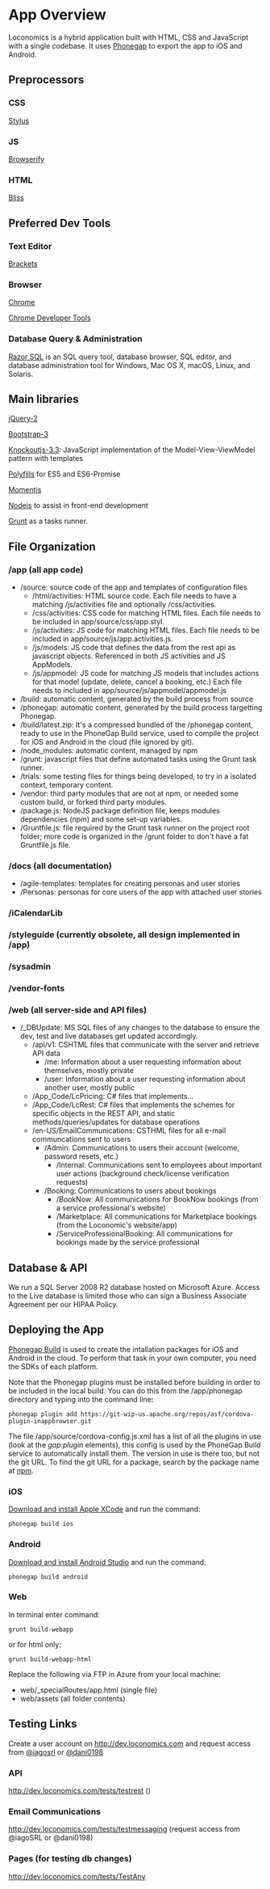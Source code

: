 # App Overview
Loconomics is a hybrid application built with HTML, CSS and JavaScript with a single codebase. It uses [Phonegap](http://phonegap.com/) to export the app to iOS and Android.

## Preprocessors
### CSS 
[Stylus](http://stylus-lang.com)

### JS 
[Browserify](http://browserify.org/)

### HTML 
[Bliss](html)

## Preferred Dev Tools
### Text Editor
[Brackets](http://brackets.io/)

### Browser
[Chrome](https://www.google.com/chrome/browser/desktop/index.html)

[Chrome Developer Tools](https://developer.chrome.com/devtools)

### Database Query & Administration
[Razor SQL](https://razorsql.com/) is an SQL query tool, database browser, SQL editor, and database administration tool for Windows, Mac OS X, macOS, Linux, and Solaris.

## Main libraries
[jQuery-2](https://jquery.com)

[Bootstrap-3](http://getbootstrap.com)

[Knockoutjs-3.3](http://knockoutjs.com): JavaScript implementation of the Model-View-ViewModel pattern with templates

[Polyfills](https://www.npmjs.com/package/js-polyfills) for ES5 and ES6-Promise

[Momentjs](http://momentjs.com/)

[Nodejs](https://nodejs.org/en/) to assist in front-end development

[Grunt](http://gruntjs.com/) as a tasks runner.


## File Organization
### /app (all app code)
  - /source: source code of the app and templates of configuration files
    - /html/activities: HTML source code. Each file needs to have a matching /js/activities file and optionally /css/activities.   
    - /css/activities: CSS code for matching HTML files. Each file needs to be included in app/source/css/app.styl.   
    - /js/activities: JS code for matching HTML files. Each file needs to be included in app/source/js/app.activities.js.   
    - /js/models: JS code that defines the data from the rest api as javascript objects. Referenced in both JS activities and JS AppModels.   
    - /js/appmodel: JS code for matching JS models that includes actions for that model (update, delete, cancel a booking, etc.) Each file needs to included in app/source/js/appmodel/appmodel.js
  - /build: automatic content, generated by the build process from source
  - /phonegap: automatic content, generated by the build process targetting Phonegap.
  - /build/latest.zip: It's a compressed bundled of the /phonegap content, ready to use in the PhoneGap Build service, used to compile the project for iOS and Android in the cloud (file ignored by git).
  - /node_modules: automatic content, managed by npm
  - /grunt: javascript files that define automated tasks using the Grunt task runner.
  - /trials: some testing files for things being developed, to try in a isolated context, temporary content.
  - /vendor: third party modules that are not at npm, or needed some custom build, or forked third party modules.
  - /package.js: NodeJS package definition file, keeps modules dependencies (npm) and some set-up variables.
  - /Gruntfile.js: file required by the Grunt task runner on the project root folder; more code is organized in the /grunt folder to don't have a fat Gruntfile.js file.

### /docs (all documentation)
- /agile-templates: templates for creating personas and user stories
- /Personas: personas for core users of the app with attached user stories

### /iCalendarLib

### /styleguide (currently obsolete, all design implemented in /app)

### /sysadmin

### /vendor-fonts

### /web (all server-side and API files)
- /_DBUpdate: MS SQL files of any changes to the database to ensure the dev, test and live databases get updated accordingly.
  - /api/v1: CSHTML files that communicate with the server and retrieve API data
    - /me: Information about a user requesting information about themselves, mostly private  
    - /user: Information about a user requesting information about another user, mostly public  
  - /App_Code/LcPricing: C# files that implements...
  - /App_Code/LcRest: C# files that implements the schemes for specific objects in the REST API, and static methods/queries/updates for database operations
  - /en-US/EmailCommunications: CSTHML files for all e-mail communcations sent to users
    - /Admin: Communications to users their account (welcome, password resets, etc.) 
      - /Internal: Communications sent to employees about important user actions (background check/license verification requests)
    - /Booking: Communications to users about bookings
      - /BookNow: All communications for BookNow bookings (from a service professional's website)
      - /Marketplace: All communications for Marketplace bookings (from the Loconomic's website/app)
      - /ServiceProfessionalBooking: All communications for bookings made by the service professional 

## Database & API 
We run a SQL Server 2008 R2 database hosted on Microsoft Azure. Access to the Live database is limited those who can sign a Business Associate Agreement per our HIPAA Policy.


## Deploying the App

[Phonegap Build](https://build.phonegap.com/) is used to create the intallation packages for iOS and Android in the cloud. To perform that task in your own computer, you need the SDKs of each platform.

Note that the Phonegap plugins must be installed before building in order to be included in the local build. You can do this from the /app/phonegap directory and typing into the command line:
```
phonegap plugin add https://git-wip-us.apache.org/repos/asf/cordova-plugin-inappbrowser.git
```
The file /app/source/cordova-config.js.xml has a list of all the plugins in use (look at the *gap:plugin* elements), this config is used by the PhoneGap Build service to automatically install them. The version in use is there too, but not the git URL. To find the git URL for a package, search by the package name at [npm](https://www.npmjs.com/).

### iOS 
[Download and install Apple XCode](https://itunes.apple.com/us/app/xcode/id497799835?mt=12) and run the command:
```
phonegap build ios
```  

### Android
[Download and install Android Studio](https://developer.android.com/studio/index.html) and run the command:
```
phonegap build android
```

### Web
In terminal enter command:
```
grunt build-webapp
```
or for html only:
```
grunt build-webapp-html 
```
Replace the following via FTP in Azure from your local machine:
- web/_specialRoutes/app.html (single file)
- web/assets (all folder contents)

## Testing Links
Create a user account on http://dev.loconomics.com and request access from [@iagosrl](mailto:iagosrl@gmail.com) or [@dani0198](mailto:joshua.danielson@loconomics.com)

### API
http://dev.loconomics.com/tests/testrest ()

### Email Communications
http://dev.loconomics.com/tests/testmessaging (request access from @iagoSRL or @dani0198)

### Pages (for testing db changes)
http://dev.loconomics.com/tests/TestAny 








